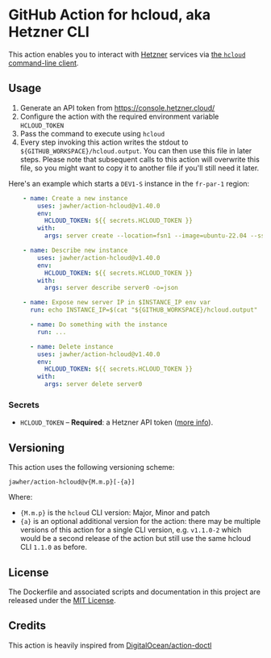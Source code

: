 # GitHub Action for hcloud, aka Hetzner CLI

This action enables you to interact with [Hetzner](https://www.hetzner.com/) services via [the `hcloud` command-line client](https://github.com/hetznercloud/cli/).

## Usage

1. Generate an API token from https://console.hetzner.cloud/
2. Configure the action with the required environment variable `HCLOUD_TOKEN`
2. Pass the command to execute using `hcloud`
3. Every step invoking this action writes the stdout to `${GITHUB_WORKSPACE}/hcloud.output`. You can then use this file in later steps. Please note that subsequent calls to this action will overwrite this file, so you might want to copy it to another file if you'll still need it later.

Here's an example which starts a `DEV1-S` instance in the `fr-par-1` region:

```yaml
    - name: Create a new instance
        uses: jawher/action-hcloud@v1.40.0
        env:
          HCLOUD_TOKEN: ${{ secrets.HCLOUD_TOKEN }}
        with:
          args: server create --location=fsn1 --image=ubuntu-22.04 --ssh-key=mine --type=cx11 --name=server0

    - name: Describe new instance
        uses: jawher/action-hcloud@v1.40.0
        env:
          HCLOUD_TOKEN: ${{ secrets.HCLOUD_TOKEN }}
        with:
          args: server describe server0 -o=json

    - name: Expose new server IP in $INSTANCE_IP env var
      run: echo INSTANCE_IP=$(cat "${GITHUB_WORKSPACE}/hcloud.output" | jq -er '.public_net.ipv4.ip') >> $GITHUB_ENV

      - name: Do something with the instance
        run: ...

      - name: Delete instance
        uses: jawher/action-hcloud@v1.40.0
        env:
          HCLOUD_TOKEN: ${{ secrets.HCLOUD_TOKEN }}
        with:
          args: server delete server0
```

### Secrets

- `HCLOUD_TOKEN` – **Required**: a Hetzner API token ([more info](https://docs.hetzner.com/cloud/api/getting-started/generating-api-token/)).

## Versioning

This action uses the following versioning scheme:

```
jawher/action-hcloud@v{M.m.p}[-{a}]
```

Where:

* `{M.m.p}` is the `hcloud` CLI version: Major, Minor and patch
* `{a}` is an optional additional version for the action: there may be multiple versions of this action for a single CLI version, e.g. `v1.1.0-2` which would be a second release of the action but still use the same hcloud CLI `1.1.0` as before.

## License

The Dockerfile and associated scripts and documentation in this project are released under the [MIT License](LICENSE).

## Credits

This action is heavily inspired from [DigitalOcean/action-doctl](https://github.com/digitalocean/action-doctl)
